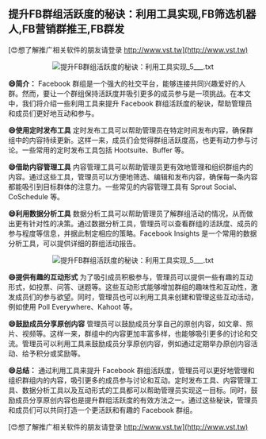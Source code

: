 ## **提升FB群组活跃度的秘诀：利用工具实现,FB筛选机器人,FB营销群推王,FB群发**

[😍想了解推广相关软件的朋友请登录 http://www.vst.tw](http://www.vst.tw)

 <center><img src="https://vst.tw/MP4/tuiguang/png/0.png" alt="提升FB群组活跃度的秘诀：利用工具实现_5___.txt"></center>

**😄简介：**
Facebook 群组是一个强大的社交平台，能够连接共同兴趣爱好的人群。然而，要让一个群组保持活跃度并吸引更多的成员参与是一项挑战。在本文中，我们将介绍一些利用工具来提升 Facebook 群组活跃度的秘诀，帮助管理员和成员们更好地互动和参与。

**😄使用定时发布工具**
定时发布工具可以帮助管理员在特定时间发布内容，确保群组中的内容持续更新。这样一来，成员们会觉得群组活跃度高，也更有动力参与讨论。一些常用的定时发布工具包括 Hootsuite、Buffer 等。

**😄借助内容管理工具**
内容管理工具可以帮助管理员更有效地管理和组织群组内的内容。通过这些工具，管理员可以方便地筛选、编辑和发布内容，确保每一条内容都能吸引到目标群体的注意力。一些常见的内容管理工具有 Sprout Social、CoSchedule 等。

**😄利用数据分析工具**
数据分析工具可以帮助管理员了解群组活动的情况，从而做出更有针对性的决策。通过数据分析工具，管理员可以查看群组的活跃度、成员的参与程度等信息，并据此制定相应的策略。Facebook Insights 是一个常用的数据分析工具，可以提供详细的群组活动报告。

 <center><img src="https://vst.tw/MP4/tuiguang/png/6.png" alt="提升FB群组活跃度的秘诀：利用工具实现_5___.txt"></center>

**😄提供有趣的互动形式**
为了吸引成员积极参与，管理员可以提供一些有趣的互动形式，如投票、问答、谜题等。这些互动形式能够增加群组的趣味性和互动性，激发成员们的参与欲望。同时，管理员也可以利用工具来创建和管理这些互动活动，例如使用 Poll Everywhere、Kahoot 等。

**😄鼓励成员分享原创内容**
管理员可以鼓励成员分享自己的原创内容，如文章、照片、视频等。这样一来，群组中的内容更加丰富多样，也能够吸引更多的讨论和交流。管理员可以利用工具来鼓励成员分享原创内容，例如通过定期举办原创内容活动、给予积分或奖励等。

**😄总结：**
通过利用工具来提升 Facebook 群组活跃度，管理员可以更好地管理和组织群组内的内容，吸引更多的成员参与讨论和互动。定时发布工具、内容管理工具、数据分析工具以及互动形式的工具都可以帮助管理员实现这一目标。同时，鼓励成员分享原创内容也是提升群组活跃度的有效方法之一。通过这些秘诀，管理员和成员们可以共同打造一个更活跃和有趣的 Facebook 群组。

[😍想了解推广相关软件的朋友请登录 http://www.vst.tw](http://www.vst.tw)




